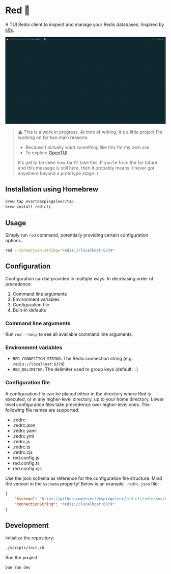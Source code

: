 # Red 🔴
A TUI Redis client to inspect and manage your Redis databases.
Inspired by [k9s](https://github.com/derailed/k9s).

![Demo](./docs/readme-assets/demo.gif "Demo")

> ⚠️ This is a work in progress. At time of writing, it's a little project I'm working on for two main reasons:
> - Because I actually want something like this for my own use
> - To explore [OpenTUI](https://github.com/sst/opentui)
>
> It's yet to be seen how far I'll take this. If you're from the far future and this message is still here, then it probably means it never got anywhere beyond a prototype stage :\)

## Installation using Homebrew
```sh
brew tap evertdespiegeleer/tap
brew install red-cli
```

## Usage
Simply run `red` command, potentially providing certain configuration options.

```sh
red --connection-string="redis://localhost:6379"
```

## Configuration
Configuration can be provided in multiple ways. In decreasing order of precedence:
1. Command line arguments
2. Environment variables
3. Configuration file
5. Built-in defaults

### Command line arguments
Run `red --help` to see all available command line arguments.

### Environment variables
- `RED_CONNECTION_STRING`: The Redis connection string (e.g. `redis://localhost:6379`)
- `RED_DELIMITER`: The delimiter used to group keys (default: `:`)

### Configuration file
A configuration file can be placed either in the directory where Red is executed, or in any higher-level directory, up to your home directory. Lower level configuration files take precedence over higher-level ones.
The following file names are supported:

- .redrc
- .redrc.json
- .redrc.yaml
- .redrc.yml
- .redrc.js
- .redrc.ts
- .redrc.cjs
- red.config.js
- red.config.ts
- red.config.cjs

Use the json schema as reference for the configuration file structure. Mind the version in the `$schema` property!
Below is an example `.redrc.json` file:
```json
{
    "$schema": "https://github.com/evertdespiegeleer/red-cli/releases/download/v0.0.8/redrc.schema.json",
    "connectionString": "redis://localhost:6379"
}
```

### 

## Development
Initialize the repository:
```sh
./scripts/init.sh
```

Run the project:
```sh
bun run dev
```